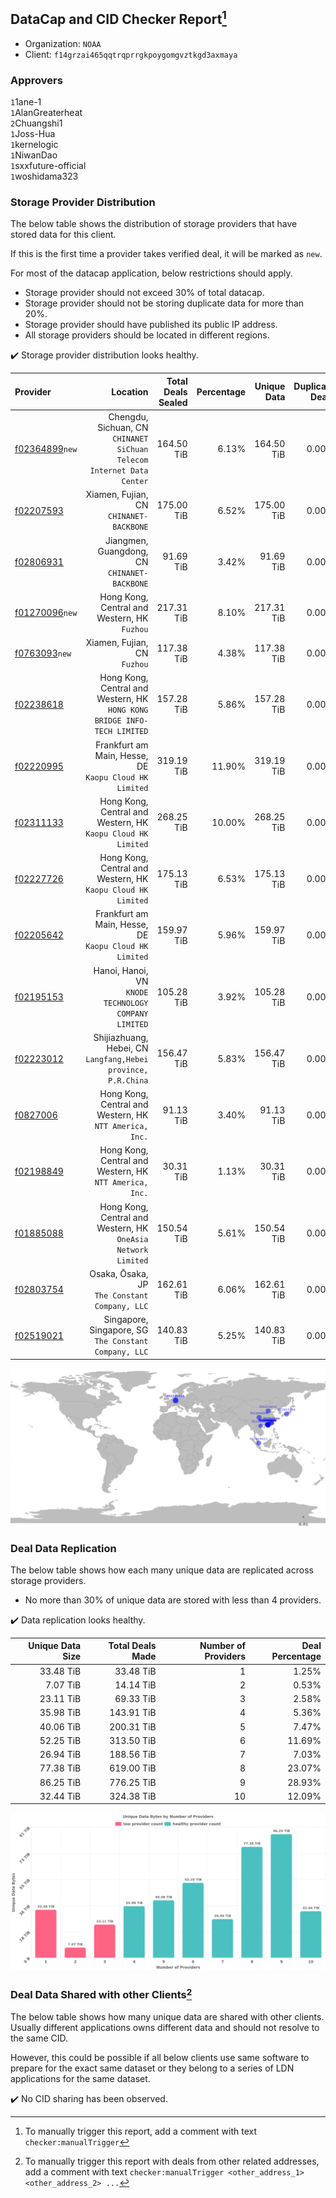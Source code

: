 ## DataCap and CID Checker Report[^1]
 - Organization: `NOAA`
 - Client: `f14grzai465qqtrqprrgkpoygomgvztkgd3axmaya`
### Approvers
`1`1ane-1<br/>`1`AlanGreaterheat<br/>`2`Chuangshi1<br/>`1`Joss-Hua<br/>`1`kernelogic<br/>`1`NiwanDao<br/>`1`sxxfuture-official<br/>`1`woshidama323

### Storage Provider Distribution
The below table shows the distribution of storage providers that have stored data for this client.

If this is the first time a provider takes verified deal, it will be marked as `new`.

For most of the datacap application, below restrictions should apply.
 - Storage provider should not exceed 30% of total datacap.
 - Storage provider should not be storing duplicate data for more than 20%.
 - Storage provider should have published its public IP address.
 - All storage providers should be located in different regions.

✔️ Storage provider distribution looks healthy.

| Provider                                                    |                                                                    Location | Total Deals Sealed | Percentage | Unique Data | Duplicate Deals |
| :---------------------------------------------------------- | --------------------------------------------------------------------------: | -----------------: | ---------: | ----------: | --------------: |
| [f02364899](https://filfox.info/en/address/f02364899)`new`  |    Chengdu, Sichuan, CN<br/>`CHINANET SiChuan Telecom Internet Data Center` |         164.50 TiB |      6.13% |  164.50 TiB |           0.00% |
| [f02207593](https://filfox.info/en/address/f02207593)       |                                  Xiamen, Fujian, CN<br/>`CHINANET-BACKBONE` |         175.00 TiB |      6.52% |  175.00 TiB |           0.00% |
| [f02806931](https://filfox.info/en/address/f02806931)       |                             Jiangmen, Guangdong, CN<br/>`CHINANET-BACKBONE` |          91.69 TiB |      3.42% |   91.69 TiB |           0.00% |
| [f01270096](https://filfox.info/en/address/f01270096)`new`  |                             Hong Kong, Central and Western, HK<br/>`Fuzhou` |         217.31 TiB |      8.10% |  217.31 TiB |           0.00% |
| [f0763093](https://filfox.info/en/address/f0763093)`new`    |                                             Xiamen, Fujian, CN<br/>`Fuzhou` |         117.38 TiB |      4.38% |  117.38 TiB |           0.00% |
| [f02238618](https://filfox.info/en/address/f02238618)       | Hong Kong, Central and Western, HK<br/>`HONG KONG BRIDGE INFO-TECH LIMITED` |         157.28 TiB |      5.86% |  157.28 TiB |           0.00% |
| [f02220995](https://filfox.info/en/address/f02220995)       |                   Frankfurt am Main, Hesse, DE<br/>`Kaopu Cloud HK Limited` |         319.19 TiB |     11.90% |  319.19 TiB |           0.00% |
| [f02311133](https://filfox.info/en/address/f02311133)       |             Hong Kong, Central and Western, HK<br/>`Kaopu Cloud HK Limited` |         268.25 TiB |     10.00% |  268.25 TiB |           0.00% |
| [f02227726](https://filfox.info/en/address/f02227726)       |             Hong Kong, Central and Western, HK<br/>`Kaopu Cloud HK Limited` |         175.13 TiB |      6.53% |  175.13 TiB |           0.00% |
| [f02205642](https://filfox.info/en/address/f02205642)       |                   Frankfurt am Main, Hesse, DE<br/>`Kaopu Cloud HK Limited` |         159.97 TiB |      5.96% |  159.97 TiB |           0.00% |
| [f02195153](https://filfox.info/en/address/f02195153)       |                     Hanoi, Hanoi, VN<br/>`KNODE TECHNOLOGY COMPANY LIMITED` |         105.28 TiB |      3.92% |  105.28 TiB |           0.00% |
| [f02223012](https://filfox.info/en/address/f02223012)       |            Shijiazhuang, Hebei, CN<br/>`Langfang,Hebei province, P.R.China` |         156.47 TiB |      5.83% |  156.47 TiB |           0.00% |
| [f0827006](https://filfox.info/en/address/f0827006)         |                  Hong Kong, Central and Western, HK<br/>`NTT America, Inc.` |          91.13 TiB |      3.40% |   91.13 TiB |           0.00% |
| [f02198849](https://filfox.info/en/address/f02198849)       |                  Hong Kong, Central and Western, HK<br/>`NTT America, Inc.` |          30.31 TiB |      1.13% |   30.31 TiB |           0.00% |
| [f01885088](https://filfox.info/en/address/f01885088)       |            Hong Kong, Central and Western, HK<br/>`OneAsia Network Limited` |         150.54 TiB |      5.61% |  150.54 TiB |           0.00% |
| [f02803754](https://filfox.info/en/address/f02803754)       |                            Osaka, Ōsaka, JP<br/>`The Constant Company, LLC` |         162.61 TiB |      6.06% |  162.61 TiB |           0.00% |
| [f02519021](https://filfox.info/en/address/f02519021)       |                    Singapore, Singapore, SG<br/>`The Constant Company, LLC` |         140.83 TiB |      5.25% |  140.83 TiB |           0.00% |

<img src="https://raw.githubusercontent.com/data-preservation-programs/filplus-checker-assets/main/filecoin-project/filecoin-plus-large-datasets/issues/2115/1695706715103.png"/>

### Deal Data Replication
The below table shows how each many unique data are replicated across storage providers.

- No more than 30% of unique data are stored with less than 4 providers.

✔️ Data replication looks healthy.

| Unique Data Size | Total Deals Made | Number of Providers | Deal Percentage |
| ---------------: | ---------------: | ------------------: | --------------: |
|        33.48 TiB |        33.48 TiB |                   1 |           1.25% |
|         7.07 TiB |        14.14 TiB |                   2 |           0.53% |
|        23.11 TiB |        69.33 TiB |                   3 |           2.58% |
|        35.98 TiB |       143.91 TiB |                   4 |           5.36% |
|        40.06 TiB |       200.31 TiB |                   5 |           7.47% |
|        52.25 TiB |       313.50 TiB |                   6 |          11.69% |
|        26.94 TiB |       188.56 TiB |                   7 |           7.03% |
|        77.38 TiB |       619.00 TiB |                   8 |          23.07% |
|        86.25 TiB |       776.25 TiB |                   9 |          28.93% |
|        32.44 TiB |       324.38 TiB |                  10 |          12.09% |

<img src="https://raw.githubusercontent.com/data-preservation-programs/filplus-checker-assets/main/filecoin-project/filecoin-plus-large-datasets/issues/2115/1695706715848.png"/>

### Deal Data Shared with other Clients[^3]
The below table shows how many unique data are shared with other clients.
Usually different applications owns different data and should not resolve to the same CID.

However, this could be possible if all below clients use same software to prepare for the exact same dataset or they belong to a series of LDN applications for the same dataset.

✔️ No CID sharing has been observed.

[^1]: To manually trigger this report, add a comment with text `checker:manualTrigger`

[^2]: Deals from those addresses are combined into this report as they are specified with `checker:manualTrigger`

[^3]: To manually trigger this report with deals from other related addresses, add a comment with text `checker:manualTrigger <other_address_1> <other_address_2> ...`
